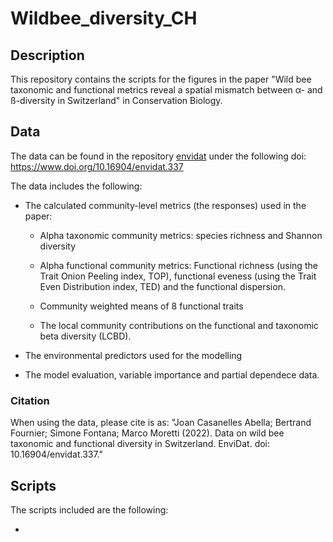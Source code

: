 # Wildbee_diversity_CH

## Description

This repository contains the scripts for the figures in the paper "Wild bee taxonomic and functional metrics reveal a spatial mismatch between α- and ß-diversity in Switzerland" in Conservation Biology.

## Data

The data can be found in the repository [envidat](www.envidat.ch) under the following doi: <https://www.doi.org/10.16904/envidat.337>

The data includes the following:

-   The calculated community-level metrics (the responses) used in the paper:

    -   Alpha taxonomic community metrics: species richness and Shannon diversity

    -   Alpha functional community metrics: Functional richness (using the
        Trait Onion Peeling index, TOP), functional eveness (using the Trait
        Even Distribution index, TED) and the functional dispersion.

    -   Community weighted means of 8 functional traits

    -   The local community contributions on the functional and taxonomic beta diversity (LCBD).

-   The environmental predictors used for the modelling

-   The model evaluation, variable importance and partial dependece data.

### Citation

When using the data, please cite is as: "Joan Casanelles Abella; Bertrand Fournier; Simone Fontana; Marco Moretti (2022). Data on wild bee taxonomic and functional diversity in Switzerland. EnviDat. doi: 10.16904/envidat.337."

## Scripts

The scripts included are the following:

-   
